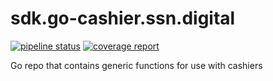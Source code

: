 # sdk.go-cashier.ssn.digital

[![pipeline status](https://git.sabay.com/payment-network/sdk/sdk.go-cashier.ssn.digital/badges/master/pipeline.svg)](https://git.sabay.com/payment-network/sdk/sdk.go-cashier.ssn.digital/commits/master)
[![coverage report](https://git.sabay.com/payment-network/sdk/sdk.go-cashier.ssn.digital/badges/master/coverage.svg)](https://git.sabay.com/payment-network/sdk/sdk.go-cashier.ssn.digital/commits/master)

Go repo that contains generic functions for use with cashiers